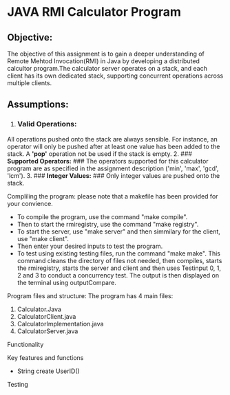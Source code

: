 # **JAVA RMI Calculator Program**

## **Objective:**

The objective of this assignment is to gain a deeper understanding of Remote Mehtod Invocation(RMI) in Java by developing a distributed calcultor program.The calculator server operates on a stack, and each client has its own dedicated stack, supporting concurrent operations across multiple clients.

## **Assumptions:**

1. ### **Valid Operations:** ###
All operations pushed onto the stack are always sensible. For instance, an operator will only be pushed after at least one value has been added to the stack. A **'pop'** operation not be used if the stack is empty.
2. ### **Supported Operators:** ###
The operators supported for this calculator program are as specified in the assignment description ('min', 'max', 'gcd', 'lcm').
3. ### **Integer Values:** ###
Only integer values are pushed onto the stack.

Compliling the program:
please note that a makefile has been provided for your convience. 

- To compile the program, use the command "make compile".
- Then to start the rmiregistry, use the command "make registry".
- To start the server, use "make server" and then simmilary for the client, use "make client". 
- Then enter your desired inputs to test the program. 
- To test using existing testing files, run the command "make make". This command cleans the directory of files not needed, then compiles, starts the rmiregistry, starts the server and client and then uses Testinput 0, 1, 2 and 3 to conduct a concurrency test. The output is then displayed on the terminal using outputCompare. 

Program files and structure:
The program has 4 main files: 
1. Calculator.Java 
2. CalculatorClient.java
3. CalculatorImplementation.java
4. CalculatorServer.java

Functionality

Key features and functions 
- String create UserID()

Testing 
